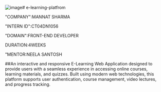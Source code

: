 ![image](https://github.com/user-attachments/assets/eb9bcf67-cf4c-456c-901c-505f54f28aa5)# e-learning-platfrom

"COMPANY":MANNAT SHARMA

"INTERN ID":CT04DN1056

"DOMAIN":FRONT-END DEVELOPER

DURATION:4WEEKS

"MENTOR:NEELA SANTOSH

##An interactive and responsive E-Learning Web Application designed to provide users with a seamless experience in accessing online courses, learning materials, and quizzes. Built using modern web technologies, this platform supports user authentication, course management, video lectures, and progress tracking.


